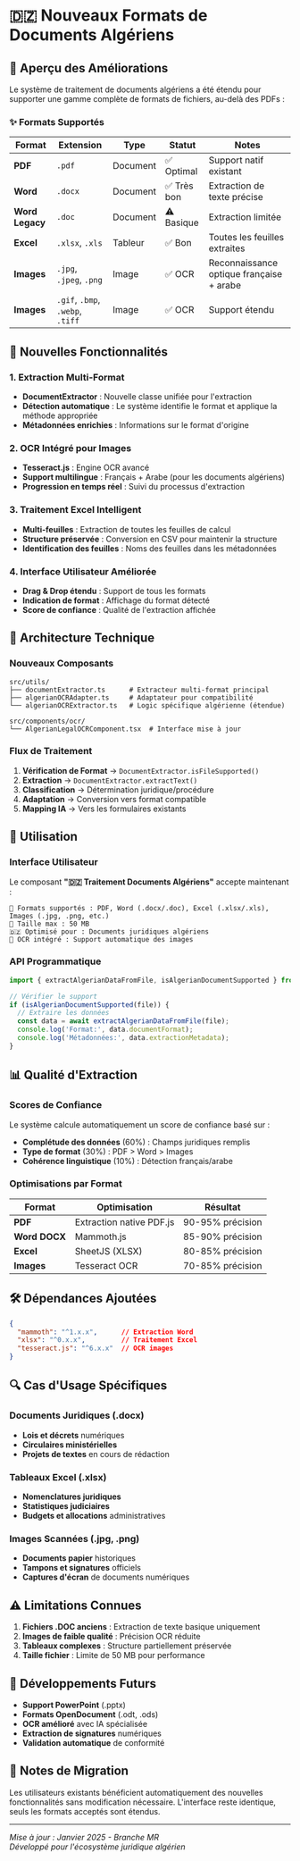 # 🇩🇿 Nouveaux Formats de Documents Algériens

## 📄 Aperçu des Améliorations

Le système de traitement de documents algériens a été étendu pour supporter une gamme complète de formats de fichiers, au-delà des PDFs :

### ✨ Formats Supportés

| Format | Extension | Type | Statut | Notes |
|--------|-----------|------|--------|-------|
| **PDF** | `.pdf` | Document | ✅ Optimal | Support natif existant |
| **Word** | `.docx` | Document | ✅ Très bon | Extraction de texte précise |
| **Word Legacy** | `.doc` | Document | ⚠️ Basique | Extraction limitée |
| **Excel** | `.xlsx`, `.xls` | Tableur | ✅ Bon | Toutes les feuilles extraites |
| **Images** | `.jpg`, `.jpeg`, `.png` | Image | ✅ OCR | Reconnaissance optique française + arabe |
| **Images** | `.gif`, `.bmp`, `.webp`, `.tiff` | Image | ✅ OCR | Support étendu |

## 🚀 Nouvelles Fonctionnalités

### 1. **Extraction Multi-Format**
- **DocumentExtractor** : Nouvelle classe unifiée pour l'extraction
- **Détection automatique** : Le système identifie le format et applique la méthode appropriée
- **Métadonnées enrichies** : Informations sur le format d'origine

### 2. **OCR Intégré pour Images**
- **Tesseract.js** : Engine OCR avancé
- **Support multilingue** : Français + Arabe (pour les documents algériens)
- **Progression en temps réel** : Suivi du processus d'extraction

### 3. **Traitement Excel Intelligent**
- **Multi-feuilles** : Extraction de toutes les feuilles de calcul
- **Structure préservée** : Conversion en CSV pour maintenir la structure
- **Identification des feuilles** : Noms des feuilles dans les métadonnées

### 4. **Interface Utilisateur Améliorée**
- **Drag & Drop étendu** : Support de tous les formats
- **Indication de format** : Affichage du format détecté
- **Score de confiance** : Qualité de l'extraction affichée

## 🔧 Architecture Technique

### Nouveaux Composants

```
src/utils/
├── documentExtractor.ts      # Extracteur multi-format principal
├── algerianOCRAdapter.ts     # Adaptateur pour compatibilité
└── algerianOCRExtractor.ts   # Logic spécifique algérienne (étendue)

src/components/ocr/
└── AlgerianLegalOCRComponent.tsx  # Interface mise à jour
```

### Flux de Traitement

1. **Vérification de Format** → `DocumentExtractor.isFileSupported()`
2. **Extraction** → `DocumentExtractor.extractText()`
3. **Classification** → Détermination juridique/procédure
4. **Adaptation** → Conversion vers format compatible
5. **Mapping IA** → Vers les formulaires existants

## 🎯 Utilisation

### Interface Utilisateur

Le composant **"🇩🇿 Traitement Documents Algériens"** accepte maintenant :

```
📄 Formats supportés : PDF, Word (.docx/.doc), Excel (.xlsx/.xls), Images (.jpg, .png, etc.)
📏 Taille max : 50 MB
🇩🇿 Optimisé pour : Documents juridiques algériens  
🤖 OCR intégré : Support automatique des images
```

### API Programmatique

```typescript
import { extractAlgerianDataFromFile, isAlgerianDocumentSupported } from '@/utils/algerianOCRExtractor';

// Vérifier le support
if (isAlgerianDocumentSupported(file)) {
  // Extraire les données
  const data = await extractAlgerianDataFromFile(file);
  console.log('Format:', data.documentFormat);
  console.log('Métadonnées:', data.extractionMetadata);
}
```

## 📊 Qualité d'Extraction

### Scores de Confiance

Le système calcule automatiquement un score de confiance basé sur :

- **Complétude des données** (60%) : Champs juridiques remplis
- **Type de format** (30%) : PDF > Word > Images
- **Cohérence linguistique** (10%) : Détection français/arabe

### Optimisations par Format

| Format | Optimisation | Résultat |
|--------|-------------|----------|
| **PDF** | Extraction native PDF.js | 90-95% précision |
| **Word DOCX** | Mammoth.js | 85-90% précision |
| **Excel** | SheetJS (XLSX) | 80-85% précision |
| **Images** | Tesseract OCR | 70-85% précision |

## 🛠️ Dépendances Ajoutées

```json
{
  "mammoth": "^1.x.x",      // Extraction Word
  "xlsx": "^0.x.x",         // Traitement Excel  
  "tesseract.js": "^6.x.x"  // OCR images
}
```

## 🔍 Cas d'Usage Spécifiques

### Documents Juridiques (.docx)
- **Lois et décrets** numériques 
- **Circulaires ministérielles**
- **Projets de textes** en cours de rédaction

### Tableaux Excel (.xlsx)
- **Nomenclatures juridiques**
- **Statistiques judiciaires**
- **Budgets et allocations** administratives

### Images Scannées (.jpg, .png)
- **Documents papier** historiques
- **Tampons et signatures** officiels
- **Captures d'écran** de documents numériques

## ⚠️ Limitations Connues

1. **Fichiers .DOC anciens** : Extraction de texte basique uniquement
2. **Images de faible qualité** : Précision OCR réduite
3. **Tableaux complexes** : Structure partiellement préservée
4. **Taille fichier** : Limite de 50 MB pour performance

## 🔮 Développements Futurs

- **Support PowerPoint** (.pptx)
- **Formats OpenDocument** (.odt, .ods)
- **OCR amélioré** avec IA spécialisée
- **Extraction de signatures** numériques
- **Validation automatique** de conformité

## 📝 Notes de Migration

Les utilisateurs existants bénéficient automatiquement des nouvelles fonctionnalités sans modification nécessaire. L'interface reste identique, seuls les formats acceptés sont étendus.

---

*Mise à jour : Janvier 2025 - Branche MR*  
*Développé pour l'écosystème juridique algérien*